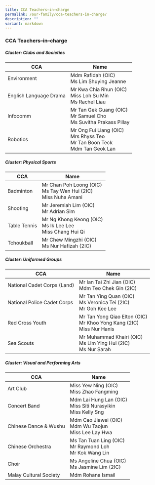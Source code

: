 ```yaml
---
title: CCA Teachers–in–charge
permalink: /our-family/cca-teachers-in-charge/
description: ""
variant: markdown
---
```

### **CCA Teachers–in–charge**

##### **Cluster: Clubs and Societies**

| CCA | Name | 
|---|---|
| Environment | Mdm Rafidah (OIC) <br> Ms Lim Shuying Jeanne | 
| English Language Drama | Mr Kwa Chia Rhun (OIC)<br>Miss Loh Su Min<br>Ms Rachel Liau | 
| Infocomm | Mr Tan Gek Guang (OIC)<br>Mr Samuel Cho <br>Ms Suvitha Prakass Pillay | 
| Robotics | Mr Ong Fui Liang (OIC)<br>Mrs Rhyss Teo<br>Mr Tan Boon Teck<br>Mdm Tan Geok Lan | 

##### **Cluster: Physical Sports**

| CCA | Name | 
|---|---|
| Badminton | Mr Chan Poh Loong (OIC)<br>Ms Tay Wen Hui (2IC)<br>Miss Nuha Amani | 
| Shooting | Mr Jeremiah Lim (OIC)<br> Mr Adrian Sim | 
| Table Tennis | Mr Ng Khong Keong (OIC)<br>Ms Ik Lee Lee <br>Miss Chang Hui Qi | 
| Tchoukball | Mr Chew Mingzhi (OIC)<br>Ms Nur Hafizah (2IC) | 

##### **Cluster: Uniformed Groups**

| CCA | Name | 
|---|---|
| National Cadet Corps (Land) | Mr Ian Tai Zhi Jian (OIC)<br>Mdm Teo Chek Gin (2IC) | 
| National Police Cadet Corps | Mr Tan Ying Quan (OIC)<br>Ms Veronica Tei (2IC)<br>Mr Goh Kee Lee | 
| Red Cross Youth | Mr Tan Yong Qiao Elton (OIC)<br>Mr Khoo Yong Kang (2IC) <br> Miss Nur Hanis | 
| Sea Scouts | Mr Muhammad Khairi (OIC)<br>Ms Lim Ying Hui (2IC) <br>Ms Nur Sarah| 

##### **Cluster: Visual and Performing Arts**

| CCA | Name | 
|---|---|
| Art Club | Miss Yew Ning (OIC)<br>Miss Zhao Fangming | 
| Concert Band | Mdm Lai Hung Lan (OIC)<br>Miss Siti Nurasyikin<br>Miss Kelly Sng | 
| Chinese Dance &amp; Wushu | Mdm Cao Jiawei (OIC)<br>Mdm Wu Taojun<br>Miss Lee Lay Hwa | 
| Chinese Orchestra | Ms Tan Tuan Ling (OIC)<br>Mr Raymond Loh <br>Mr Kok Wang Lin | 
| Choir | Ms Angeline Chua (OIC)<br>Ms Jasmine Lim (2IC) | 
| Malay Cultural Society | Mdm Rohana Ismail |